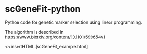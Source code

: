 
# scGeneFit-python
Python code for genetic marker selection using linear programming.

The algorithm is described in https://www.biorxiv.org/content/10.1101/599654v1

<<insertHTML:[scGeneFit_example.html]
